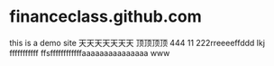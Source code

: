 # financeclass.github.com
this is a demo site
天天天天天天天
顶顶顶顶
444
11
222rreeeeffddd
lkj
fffffffffff
ffsffffffffffffaaaaaaaaaaaaaaa
www
